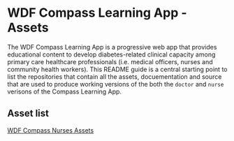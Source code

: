 
# WDF Compass Learning App - Assets 

The WDF Compass Learning App is a progressive web app that provides educational content to
develop diabetes-related clinical capacity among primary care healthcare professionals (i.e. medical officers, nurses and community health workers).
This README guide is a central starting point to list the repositories that contain all the assets, docuementation and source that are used to produce working versions of the both the `doctor` and `nurse` verisons of the Compass Learning App.

## Asset list

[WDF Compass Nurses Assets]()
